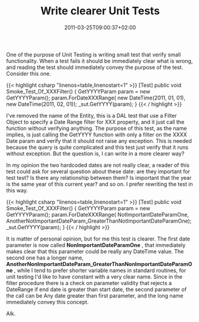 ﻿---
title: "Write clearer Unit Tests"
description: ""
date: 2011-03-25T09:00:37+02:00
draft: false
tags: [Testing]
categories: [Testing]
---
One of the purpose of Unit Testing is writing small test that verify small functionality. When a test fails it should be immediately clear what is wrong, and reading the test should immediately convey the purpose of the test. Consider this one.

{{< highlight csharp "linenos=table,linenostart=1" >}}
[Test]
public void Smoke_Test_Of_XXXFilter()
{
GetYYYYParam param = new GetYYYYParam();
param.ForDateXXXRange(
new DateTime(2011, 01, 01),
new DateTime(2011, 02, 01));
_sut.GetYYYY(param);
}
{{< / highlight >}}

I've removed the name of the Entity, this is a DAL test that use a Filter Object to specify a Date Range filter for XXX property, and it just call the function without verifying anything. The purpose of this test, as the name implies, is just calling the GetYYYY function with only a filter on the XXXX Date param and verify that it should not raise any exception. This is needed because the query is quite complicated and this test just verify that it runs without exception. But the question is, I can write in a more clearer way?

In my opinion the two hardcoded dates are not really clear, a reader of this test could ask for several question about these date: are they important for test test? Is there any relationship between them? Is important that the year is the same year of this current year? and so on. I prefer rewriting the test in this way.

{{< highlight csharp "linenos=table,linenostart=1" >}}
[Test]
public void Smoke_Test_Of_XXXFilter()
{
GetYYYYParam param = new GetYYYYParam();
param.ForDateXXXRange(
NotImportantDateParamOne,
AnotherNotImportantDateParam_GreaterThanNotImportantDateParamOne);
_sut.GetYYYY(param);
}
{{< / highlight >}}

It is matter of personal opinion, but for me this test is clearer. The first date parameter is now called  **NonImportantDateParamOne** , that immediately makes clear that this parameter could be really any DateTime value. The second one has a longer name,  **AnotherNonImportantDateParam\_GreaterThanNonImportantDateParamOne** , while I tend to prefer shorter variable names in standard routines, for unit testing I'd like to have constant with a very clear name. Since in the filter procedure there is a check on parameter validity that rejects a DateRange if end date is greater than start date, the second parameter of the call can be Any date greater than first parameter, and the long name immediately convey this concept.

Alk.

